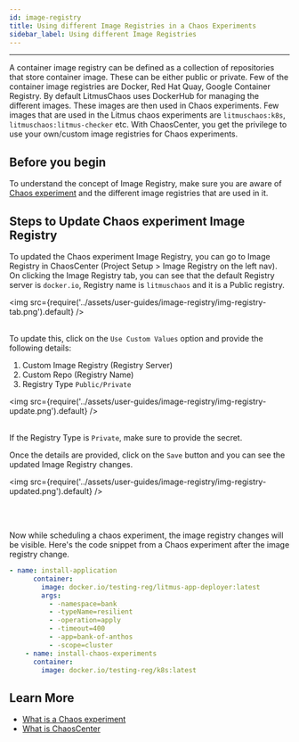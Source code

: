 ```yaml
---
id: image-registry
title: Using different Image Registries in a Chaos Experiments
sidebar_label: Using different Image Registries
---
```


---

A container image registry can be defined as a collection of repositories that store container image.
These can be either public or private. Few of the container image registries are Docker, Red Hat Quay, Google Container Registry.
By default LitmusChaos uses DockerHub for managing the different images. These images are then used in Chaos experiments. Few images that are used in the Litmus chaos experiments are `litmuschaos:k8s`, `litmuschaos:litmus-checker` etc.
With ChaosCenter, you get the privilege to use your own/custom image registries for Chaos experiments.

## Before you begin

To understand the concept of Image Registry, make sure you are aware of [Chaos experiment](../concepts/chaos-workflow.md) and the different image registries that are used in it.

## Steps to Update Chaos experiment Image Registry

To updated the Chaos experiment Image Registry, you can go to Image Registry in ChaosCenter (Project Setup > Image Registry on the left nav). On clicking the Image Registry tab, you can see that the default Registry server is `docker.io`, Registry name is `litmuschaos` and it is a Public registry.

<img src={require('../assets/user-guides/image-registry/img-registry-tab.png').default} />
<br/><br/>

To update this, click on the `Use Custom Values` option and provide the following details:

1. Custom Image Registry (Registry Server)
2. Custom Repo (Registry Name)
3. Registry Type `Public/Private`

<img src={require('../assets/user-guides/image-registry/img-registry-update.png').default} />
<br/><br/>

If the Registry Type is `Private`, make sure to provide the secret.

Once the details are provided, click on the `Save` button and you can see the updated Image Registry changes.

<img src={require('../assets/user-guides/image-registry/img-registry-updated.png').default} />

<br/><br/>

Now while scheduling a chaos experiment, the image registry changes will be visible. Here's the code snippet from a Chaos experiment after the image registry change.

```yaml
- name: install-application
      container:
        image: docker.io/testing-reg/litmus-app-deployer:latest
        args:
          - -namespace=bank
          - -typeName=resilient
          - -operation=apply
          - -timeout=400
          - -app=bank-of-anthos
          - -scope=cluster
    - name: install-chaos-experiments
      container:
        image: docker.io/testing-reg/k8s:latest
```

## Learn More

- [What is a Chaos experiment](../concepts/chaos-workflow.md)
- [What is ChaosCenter](../getting-started/resources.md#chaoscenter)
